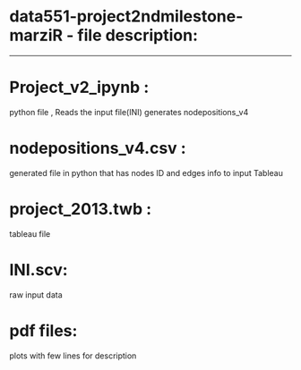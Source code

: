 # data551-project2ndmilestone-marziR - file description:


______________________________________________________________________________________________

# Project_v2_ipynb  :  
  python file , Reads the input file(INI) generates nodepositions_v4


# nodepositions_v4.csv : 
 generated file in python that has nodes ID and edges info to input Tableau


# project_2013.twb : 
 tableau file


# INI.scv: 
raw input data


# pdf files: 
plots with few lines for description
